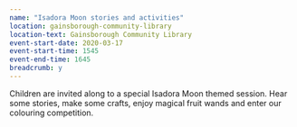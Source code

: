 ```yaml
---
name: "Isadora Moon stories and activities"
location: gainsborough-community-library
location-text: Gainsborough Community Library
event-start-date: 2020-03-17
event-start-time: 1545
event-end-time: 1645
breadcrumb: y
---
```


Children are invited along to a special Isadora Moon themed session. Hear some stories, make some crafts, enjoy magical fruit wands and enter our colouring competition.
